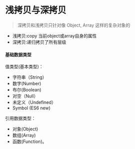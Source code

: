 # 浅拷贝与深拷贝

>深拷贝和浅拷贝只针对像 Object, Array 这样的复杂对象的

+ 浅拷贝:copy 当前object或array自身的属性
+ 深拷贝:递归拷贝了所有层级

#### 基础数据类型

值类型(基本类型)：
+ 字符串（String）
+ 数字(Number)
+ 布尔(Boolean)
+ 对空（Null）
+ 未定义（Undefined）
+ Symbol (ES6 new)

引用数据类型：
+ 对象(Object)
+ 数组(Array)
+ 函数(Function)。